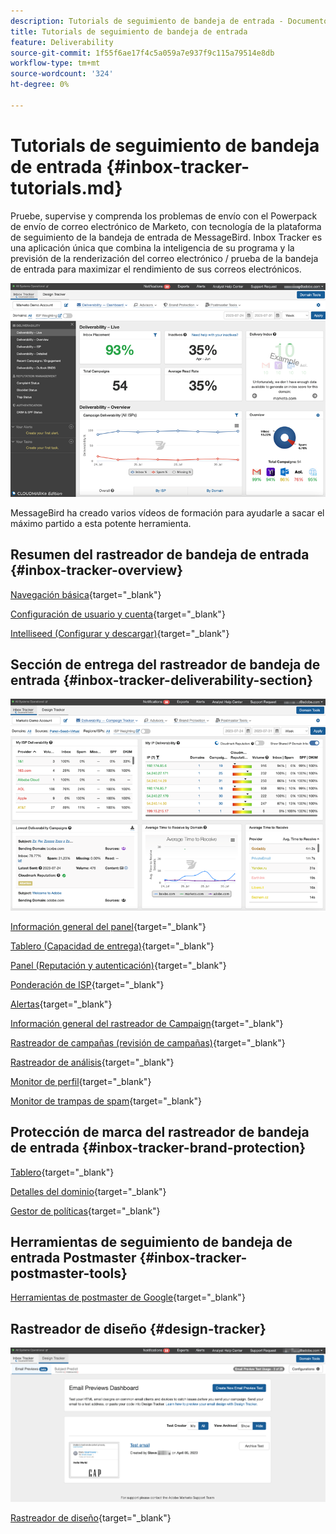 ```yaml
---
description: Tutorials de seguimiento de bandeja de entrada - Documentos de Marketo - Documentación del producto
title: Tutorials de seguimiento de bandeja de entrada
feature: Deliverability
source-git-commit: 1f55f6ae17f4c5a059a7e937f9c115a79514e8db
workflow-type: tm+mt
source-wordcount: '324'
ht-degree: 0%

---
```


# Tutorials de seguimiento de bandeja de entrada {#inbox-tracker-tutorials.md}

Pruebe, supervise y comprenda los problemas de envío con el Powerpack de envío de correo electrónico de Marketo, con tecnología de la plataforma de seguimiento de la bandeja de entrada de MessageBird. Inbox Tracker es una aplicación única que combina la inteligencia de su programa y la previsión de la renderización del correo electrónico / prueba de la bandeja de entrada para maximizar el rendimiento de sus correos electrónicos.

![](assets/inbox-tracker-tutorials-1.png)

MessageBird ha creado varios vídeos de formación para ayudarle a sacar el máximo partido a esta potente herramienta.

## Resumen del rastreador de bandeja de entrada {#inbox-tracker-overview}

[Navegación básica](https://veed.io/view/263a0e5e-3b0c-40a4-98a7-945fe28173a1){target="_blank"}

[Configuración de usuario y cuenta](https://veed.io/view/dae8007a-89b4-4a2a-b666-0e9b12706866){target="_blank"}

[Intelliseed (Configurar y descargar)](https://veed.io/view/8b9e398e-21c9-49dc-a133-e1d8eb8ba03d){target="_blank"}

## Sección de entrega del rastreador de bandeja de entrada {#inbox-tracker-deliverability-section}

![](assets/inbox-tracker-tutorials-2.png)

[Información general del panel](https://veed.io/view/2d1084f3-b4b4-440b-9977-a3cc3b885bb9){target="_blank"}

[Tablero (Capacidad de entrega)](https://veed.io/view/f5dc2e22-3ed1-4024-b6c5-bf346adcc07d){target="_blank"}

[Panel (Reputación y autenticación)](https://veed.io/view/ec237f9d-7923-4ddc-8a58-15d58774d382){target="_blank"}

[Ponderación de ISP](https://veed.io/view/bec80e1d-66f2-462c-8470-60610c8a07f7){target="_blank"}

[Alertas](https://veed.io/view/1d968a33-e565-4cd2-b25f-53cca61b4823){target="_blank"}

[Información general del rastreador de Campaign](https://veed.io/view/8c92bdc5-4131-498c-a450-a518f2e91b17){target="_blank"}

[Rastreador de campañas (revisión de campañas)](https://veed.io/view/9c8e18a4-5d9e-495c-ad92-83309f40314a){target="_blank"}

[Rastreador de análisis](https://veed.io/view/b458f788-07e1-4553-b743-2d469a356ba2){target="_blank"}

[Monitor de perfil](https://veed.io/view/6ca38d3f-df46-4707-a6cb-dde0fbad470b){target="_blank"}

[Monitor de trampas de spam](https://veed.io/view/ce488da2-1688-4584-9c26-27baa9c8ed19){target="_blank"}

## Protección de marca del rastreador de bandeja de entrada {#inbox-tracker-brand-protection}

[Tablero](https://veed.io/view/287b425f-2ec8-470b-b993-a654b92b759d){target="_blank"}

[Detalles del dominio](https://veed.io/view/cb8a4f53-8008-483b-841a-b0878b8bf17b){target="_blank"}

[Gestor de políticas](https://veed.io/view/1036967c-0f77-4fd6-8c40-71553bceef3d){target="_blank"}

## Herramientas de seguimiento de bandeja de entrada Postmaster {#inbox-tracker-postmaster-tools}

[Herramientas de postmaster de Google](https://veed.io/view/7c89c0d8-ead2-46ad-9709-7509d043442a){target="_blank"}

## Rastreador de diseño {#design-tracker}

![](assets/inbox-tracker-tutorials-3.png)

[Rastreador de diseño](https://veed.io/view/3efe7959-d835-4a00-948c-93e4a0394871){target="_blank"}
